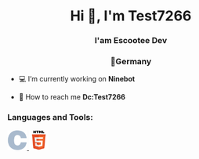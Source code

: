 <h1 align="center">Hi 👋, I'm Test7266</h1>
<h3 align="center">I'am Escootee Dev</h3>
<h3 align="center">📍Germany</h3>

- 💻 I’m currently working on **Ninebot**

- 👾 How to reach me **Dc:Test7266**



<h3 align="left">Languages and Tools:</h3>
<p align="left"> <a href="https://www.cprogramming.com/" target="_blank" rel="noreferrer"> <img src="https://raw.githubusercontent.com/devicons/devicon/master/icons/c/c-original.svg" alt="c" width="40" height="40"/> </a> <a href="https://www.w3.org/html/" target="_blank" rel="noreferrer"> <img src="https://raw.githubusercontent.com/devicons/devicon/master/icons/html5/html5-original-wordmark.svg" alt="html5" width="40" height="40"/> </a> </p>

